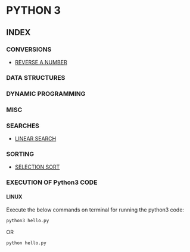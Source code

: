 # PYTHON 3

## INDEX

### CONVERSIONS

* [REVERSE A NUMBER](Conversions/reverse.py)

### DATA STRUCTURES

### DYNAMIC PROGRAMMING

### MISC

### SEARCHES

* [LINEAR SEARCH](Searches/linearsearch.py)

### SORTING

* [SELECTION SORT](Sorting/SelectionSort.py)

### EXECUTION OF Python3 CODE

#### LINUX

Execute the below commands on terminal for running the python3 code:

```bash
python3 hello.py
```

OR

```bash
python hello.py
```
